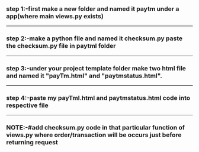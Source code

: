 <h3>step 1:-first make a new folder and named it paytm under a app(where main views.py exists)</h1>
<hr>
<h3>step 2:-make a python file and named it checksum.py paste the checksum.py file in paytml folder</h3>
<hr>
<h3>step 3:-under your project template folder make two html file and named it "payTm.html" and "paytmstatus.html".</h3>
<hr>
<h3>step 4:-paste my payTml.html and paytmstatus.html code into respective file</h3>
<hr>
<h3><b>NOTE:-</b>#add checksum.py code in that particular function of views.py where order/transaction will be occurs just before returning request</h3>
